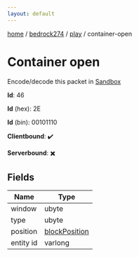 ```yaml
---
layout: default
---
```


[home](/)  /  [bedrock274](/protocol/bedrock274)  /  [play](/protocol/bedrock274/play)  /  container-open

# Container open

Encode/decode this packet in [Sandbox](../../../sandbox/bedrock274#Play.ContainerOpen)

**Id**: 46

**Id** (hex): 2E

**Id** (bin): 00101110

**Clientbound**: ✔️

**Serverbound**: ✖️

## Fields

Name | Type
---|---
window | ubyte
type | ubyte
position | [blockPosition](/protocol/bedrock274/types/block-position)
entity id | varlong
